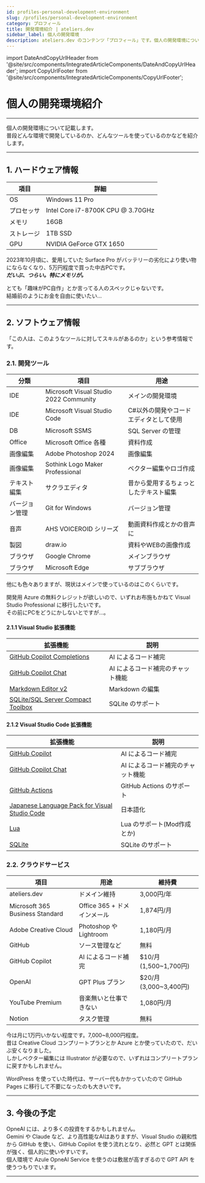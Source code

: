 ```yaml
---
id: profiles-personal-development-environment
slug: /profiles/personal-development-environment
category: プロフィール
title: 開発環境紹介 | ateliers.dev
sidebar_label: 個人の開発環境
description: ateliers.dev のコンテンツ「プロフィール」です。個人の開発環境についてのページです。
---
```


import DateAndCopyUrlHeader from '@site/src/components/IntegratedArticleComponents/DateAndCopyUrlHeader';
import CopyUrlFooter from '@site/src/components/IntegratedArticleComponents/CopyUrlFooter';

# 個人の開発環境紹介

<DateAndCopyUrlHeader
    slug="/profiles/personal-development-environment"
    title="開発環境紹介 | ateliers.dev"
    created="2024/04/27"
    updated="2024/05/01"/>

---

個人の開発環境について記載します。  
普段どんな環境で開発しているのか、どんなツールを使っているのかなどを紹介します。

---

## 1. ハードウェア情報

| 項目 | 詳細 |
| --- | --- |
| OS | Windows 11 Pro |
| プロセッサ | Intel Core  i7-8700K CPU @ 3.70GHz |
| メモリ | 16GB |
| ストレージ | 1TB SSD |
| GPU | NVIDIA GeForce GTX 1650 |

2023年10月頃に、愛用していた Surface Pro がバッテリーの劣化により使い物にならなくなり、5万円程度で買った中古PCです。  
***だいぶ、つらい。特にメモリが。***

とても「趣味がPC自作」とか言ってる人のスペックじゃないです。  
結婚前のようにお金を自由に使いたい…

---

## 2. ソフトウェア情報

「この人は、このようなツールに対してスキルがあるのか」という参考情報です。

### 2.1. 開発ツール

| 分類 | 項目 | 用途 |
| --- | --- | --- |
| IDE | Microsoft Visual Studio 2022 Community | メインの開発環境 |
| IDE | Microsoft Visual Studio Code | C#以外の開発やコードエディタとして使用 |
| DB | Microsoft SSMS | SQL Server の管理 |
| Office | Microsoft Office 各種 | 資料作成 |
| 画像編集 | Adobe Photoshop 2024| 画像編集 |
| 画像編集 | Sothink Logo Maker Professional | ベクター編集やロゴ作成 |
| テキスト編集 | サクラエディタ | 昔から愛用するちょっとしたテキスト編集 |
| バージョン管理 | Git for Windows | バージョン管理 |
| 音声 | AHS VOICEROID シリーズ | 動画資料作成とかの音声に |
| 製図 | draw.io | 資料やWEBの画像作成 |
| ブラウザ | Google Chrome | メインブラウザ |
| ブラウザ | Microsoft Edge | サブブラウザ |

他にも色々ありますが、現状はメインで使っているのはこのくらいです。

開発用 Azure の無料クレジットが欲しいので、いずれお布施もかねて Visual Studio Professional に移行したいです。  
その前にPCをどうにかしないとですが…。

#### 2.1.1 Visual Studio 拡張機能

| 拡張機能 | 説明 |
| --- | --- |
| [GitHub Copilot Completions](https://marketplace.visualstudio.com/items?itemName=GitHub.copilotvs) | AI によるコード補完 |
| [GitHub Copilot Chat](https://marketplace.visualstudio.com/items?itemName=VisualStudioExptTeam.VSGitHubCopilot) | AI によるコード補完のチャット機能 |
| [Markdown Editor v2](https://marketplace.visualstudio.com/items?itemName=MadsKristensen.MarkdownEditor2) | Markdown の編集 |
| [SQLite/SQL Server Compact Toolbox](https://marketplace.visualstudio.com/items?itemName=ErikEJ.SQLServerCompactSQLiteToolbox) | SQLite のサポート |

#### 2.1.2 Visual Studio Code 拡張機能

| 拡張機能 | 説明 |
| --- | --- |
| [GitHub Copilot](https://marketplace.visualstudio.com/items?itemName=GitHub.copilot) | AI によるコード補完 |
| [GitHub Copilot Chat](https://marketplace.visualstudio.com/items?itemName=GitHub.copilot-chat) | AI によるコード補完のチャット機能 |
| [GitHub Actions](https://marketplace.visualstudio.com/items?itemName=GitHub.vscode-github-actions) | GitHub Actions のサポート |
| [Japanese Language Pack for Visual Studio Code](https://marketplace.visualstudio.com/items?itemName=MS-CEINTL.vscode-language-pack-ja) | 日本語化 |
| [Lua](https://marketplace.visualstudio.com/items?itemName=sumneko.lua) | Lua のサポート(Mod作成とか) |
| [SQLite](https://marketplace.visualstudio.com/items?itemName=alexcvzz.vscode-sqlite) | SQLite のサポート |

### 2.2. クラウドサービス

| 項目 | 用途 | 維持費 |
| --- | --- | --- |
| ateliers.dev | ドメイン維持 | 3,000円/年 |
| Microsoft 365 Business Standard | Office 365 + ドメインメール | 1,874円/月 |
| Adobe Creative Cloud | Photoshop や Lightroom | 1,180円/月 |
| GitHub | ソース管理など | 無料 |
| GitHub Copilot | AI によるコード補完 | $10/月 (1,500~1,700円) |
| OpenAI | GPT Plus プラン | $20/月 (3,000~3,400円) |
| YouTube Premium | 音楽無いと仕事できない | 1,080円/月 |
| Notion | タスク管理 | 無料 |

今は月に1万円いかない程度です。7,000~8,000円程度。  
昔は Creative Cloud コンプリートプランとか Azure とか使っていたので、だいぶ安くなりました。  
しかしベクター編集には Illustrator が必要なので、いずれはコンプリートプランに戻すかもしれません。

WordPress を使っていた時代は、サーバー代もかかっていたので GitHub Pages に移行して不要になったのも大きいです。

---

## 3. 今後の予定

OpneAI には、より多くの投資をするかもしれません。  
Gemini や Claude など、より高性能なAIはありますが、Visual Studio の親和性から GitHub を使い、GitHub Copilot を使う流れとなり、必然と GPT とは関係が強く、個人的に使いやすいです。  
個人環境で Azule OpneAI Service を使うのは敷居が高すぎるので GPT API を使うつもりでいます。

---

<CopyUrlFooter
    slug="/profiles/personal-development-environment"
    title="開発環境紹介 | ateliers.dev"/>
